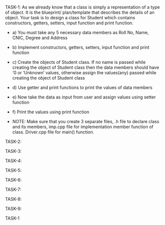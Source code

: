 TASK-1: 
As we already know that a class is simply a representation of a type of object. It is the blueprint/
plan/template that describes the details of an object.
Your task is to design a class for Student which contains constructors, getters, setters, input
function and print function.
- a) You must take any 5 necessary data members as Roll No, Name, CNIC, Degree and
Address
- b) Implement constructors, getters, setters, input function and print function
- c) Create the objects of Student class. If no name is passed while creating the object of
Student class then the data members should have ‘0 or ‘Unknown’ values, otherwise
assign the values(any) passed while creating the object of Student class
- d) Use getter and print functions to print the values of data members
- e) Now take the data as input from user and assign values using setter function
- f) Print the values using print function

- NOTE: Make sure that you create 3 separate files, .h file to declare class and its members,
imp.cpp file for implementation member function of class. Driver.cpp file for main() function.

TASK-2:

TASK-3:

TASK-4:

TASK-5:

TASK-6:

TASK-7:

TASK-8:

TASK-9:

TASK-1

